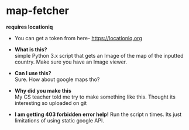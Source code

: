 # map-fetcher

**requires locationiq**
- You can get a token from here- https://locationiq.org

- **What is this?**  
  simple Python 3.x script that gets an Image of the map of the inputted country. Make sure you have an Image viewer.
  
- **Can I use this?**  
  Sure. How about google maps tho?

- **Why did you make this**  
  My CS teacher told me try to make something like this. Thought its interesting so uploaded on git

- **I am getting 403 forbidden error help!**
  Run the script n times. Its just limitations of using static google API.
